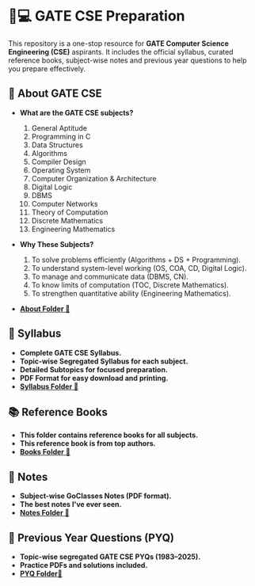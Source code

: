 # 📘💻 GATE CSE Preparation

This repository is a one-stop resource for __GATE Computer Science Engineering (CSE)__ aspirants. It includes the official syllabus, curated reference books, subject-wise notes and previous year questions to help you prepare effectively.

## 🎯 About GATE CSE

* __What are the GATE CSE subjects?__
    1. General Aptitude
    2. Programming in C
    3. Data Structures
    4. Algorithms
    5. Compiler Design
    6. Operating System
    7. Computer Organization & Architecture
    8. Digital Logic
    9. DBMS
    10. Computer Networks
    11. Theory of Computation
    12. Discrete Mathematics
    13. Engineering Mathematics

* __Why These Subjects?__
    1. To solve problems efficiently (Algorithms + DS + Programming).
    2. To understand system-level working (OS, COA, CD, Digital Logic).
    3. To manage and communicate data (DBMS, CN).
    4. To know limits of computation (TOC, Discrete Mathematics).
    5. To strengthen quantitative ability (Engineering Mathematics).

* __[About Folder 📌](https://github.com/meetawarahul/GATE-CSE/tree/master/00.GATE%20(ABOUT))__

## 📑 Syllabus

* __Complete GATE CSE Syllabus.__
* __Topic-wise Segregated Syllabus for each subject.__
* __Detailed Subtopics for focused preparation.__
* __PDF Format for easy download and printing.__
* __[Syllabus Folder 📌](https://github.com/meetawarahul/GATE-CSE/tree/master/01.GATE%20(SYLLABUS))__

## 📚 Reference Books

* __This folder contains reference books for all subjects.__
* __This reference book is from top authors.__
* __[Books Folder 📌](https://github.com/meetawarahul/GATE-CSE/tree/master/02.GATE%20(REFERENCE%20BOOKS))__

## 📝 Notes
* __Subject-wise GoClasses Notes (PDF format).__
* __The best notes I've ever seen.__
* __[Notes Folder 📌](https://github.com/meetawarahul/GATE-CSE/tree/master/04.GATE%20(GO%20CLASSES%20COURSE%20NOTES))__

## 📂 Previous Year Questions (PYQ)
* __Topic-wise segregated GATE CSE PYQs (1983–2025).__
* __Practice PDFs and solutions included.__
* __[PYQ Folder📌](https://github.com/meetawarahul/GATE-CSE/tree/master/04.GATE%20(PYQ%20BOOKS))__